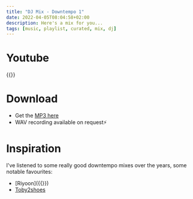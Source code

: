 ```yaml
---
title: "DJ Mix - Downtempo 1"
date: 2022-04-05T08:04:58+02:00
description: Here's a mix for you...
tags: [music, playlist, curated, mix, dj]
---
```


# Youtube
{{<youtube mhQvUgNEbRM>}}

# Download
- Get the [MP3 here](https://drive.google.com/file/d/1j6ecX1e8_URQ9vHeJSNHigWgnks4u56z/view?usp=sharing)
- WAV recording available on request⚡

# Inspiration
I've listened to some really good downtempo mixes over the years, some notable favourites:
- [Riyoon]({{<ref riyoon>}})
- [Toby2shoes](https://soundcloud.com/toby2shoes/slowness)